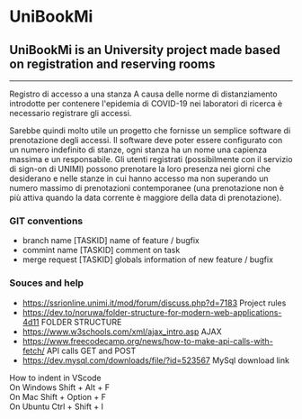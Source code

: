 # UniBookMi

## UniBookMi is an University project made based on registration and reserving rooms

-------------------------------------------------------------------------------------
Registro di accesso a una stanza
A causa delle norme di distanziamento introdotte per contenere l'epidemia di COVID-19 nei laboratori di ricerca è necessario registrare gli accessi.

Sarebbe quindi molto utile un progetto che fornisse un semplice software di prenotazione degli accessi.
Il software deve poter essere configurato con un numero indefinito di stanze, ogni stanza ha un nome una capienza massima e un responsabile.
Gli utenti registrati (possibilmente con il servizio di sign-on di UNIMI) possono prenotare la loro presenza nei giorni che desiderano e nelle stanze in cui hanno accesso ma non superando un numero massimo di prenotazioni contemporanee (una prenotazione non è più attiva quando la data corrente è maggiore della data di prenotazione).

### GIT conventions

- branch name [TASKID] name of feature / bugfix
- commint name [TASKID] comment on task
- merge request [TASKID] globals information of new feature / bugfix

### Souces and help

- https://ssrionline.unimi.it/mod/forum/discuss.php?d=7183 Project rules
- https://dev.to/noruwa/folder-structure-for-modern-web-applications-4d11 FOLDER STRUCTURE
- https://www.w3schools.com/xml/ajax_intro.asp AJAX
- https://www.freecodecamp.org/news/how-to-make-api-calls-with-fetch/ API calls GET and POST
- https://dev.mysql.com/downloads/file/?id=523567 MySql download link

How to indent in VScode <br />
On Windows Shift + Alt + F <br />
On Mac Shift + Option + F <br />
On Ubuntu Ctrl + Shift + I
